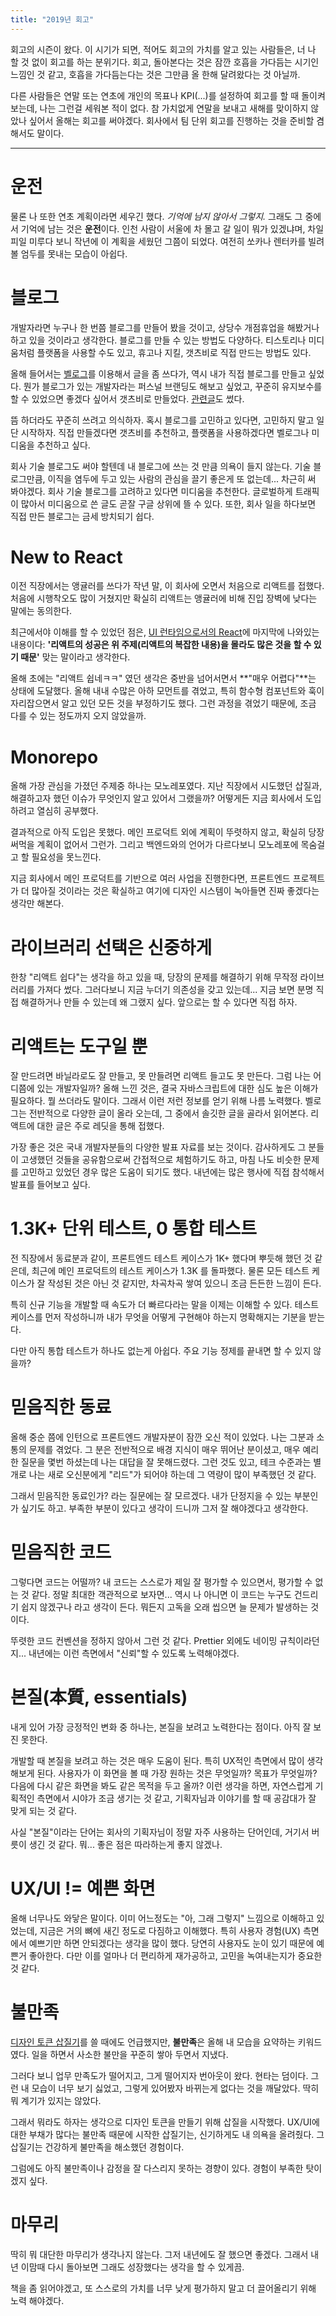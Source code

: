 ```yaml
---
title: "2019년 회고"
---
```


회고의 시즌이 왔다. 이 시기가 되면, 적어도 회고의 가치를 알고 있는 사람들은, 너 나 할 것 없이 회고를 하는 분위기다. 회고, 돌아본다는 것은 잠깐 호흡을 가다듬는 시기인 느낌인 것 같고, 호흡을 가다듬는다는 것은 그만큼 올 한해 달려왔다는 것 아닐까.

다른 사람들은 연말 또는 연초에 개인의 목표나 KPI(...)를 설정하여 회고를 할 때 돌이켜보는데, 나는 그런걸 세워본 적이 없다. 참 가치없게 연말을 보내고 새해를 맞이하지 않았나 싶어서 올해는 회고를 써야겠다. 회사에서 팀 단위 회고를 진행하는 것을 준비할 겸 해서도 말이다.

---

# **운전**

물론 나 또한 연초 계획이라면 세우긴 했다. _기억에 남지 않아서 그렇지._ 그래도 그 중에서 기억에 남는 것은 **운전**이다. 인천 사람이 서울에 차 몰고 갈 일이 뭐가 있겠냐며, 차일피일 미루다 보니 작년에 이 계획을 세웠던 그쯤이 되었다. 여전히 쏘카나 렌터카를 빌려볼 엄두를 못내는 모습이 아쉽다.

# 블로그

개발자라면 누구나 한 번쯤 블로그를 만들어 봤을 것이고, 상당수 개점휴업을 해봤거나 하고 있을 것이라고 생각한다. 블로그를 만들 수 있는 방법도 다양하다. 티스토리나 미디움처럼 플랫폼을 사용할 수도 있고, 휴고나 지킬, 갯츠비로 직접 만드는 방법도 있다.

올해 들어서는 [벨로그](https://velog.io/)를 이용해서 글을 좀 쓰다가, 역시 내가 직접 블로그를 만들고 싶었다. 뭔가 블로그가 있는 개발자라는 퍼스널 브랜딩도 해보고 싶었고, 꾸준히 유지보수를 할 수 있었으면 좋겠다 싶어서 갯츠비로 만들었다. [관련글](https://imch.dev/posts/build-a-blog-with-gatsby-and-typescript-part-1)도 썼다.

뜸 하더라도 꾸준히 쓰려고 의식하자. 혹시 블로그를 고민하고 있다면, 고민하지 말고 일단 시작하자. 직접 만들겠다면 갯츠비를 추천하고, 플랫폼을 사용하겠다면 벨로그나 미디움을 추천하고 싶다.

회사 기술 블로그도 써야 할텐데 내 블로그에 쓰는 것 만큼 의욕이 들지 않는다. 기술 블로그만큼, 이직을 염두에 두고 있는 사람의 관심을 끌기 좋은게 또 없는데... 차근히 써 봐야겠다. 회사 기술 블로그를 고려하고 있다면 미디움을 추천한다. 글로벌하게 트래픽이 많아서 미디움으로 쓴 글도 곧잘 구글 상위에 뜰 수 있다. 또한, 회사 일을 하다보면 직접 만든 블로그는 금세 방치되기 쉽다.

# New to React

이전 직장에서는 앵귤러를 쓰다가 작년 말, 이 회사에 오면서 처음으로 리액트를 접했다. 처음에 시행착오도 많이 거쳤지만 확실히 리액트는 앵귤러에 비해 진입 장벽에 낮다는 말에는 동의한다.

최근에서야 이해를 할 수 있었던 점은, [UI 런타임으로서의 React](https://overreacted.io/ko/react-as-a-ui-runtime/)에 마지막에 나와있는 내용이다: **'리액트의 성공은 위 주제(리액트의 복잡한 내용)을 몰라도 많은 것을 할 수 있기 때문'** 맞는 말이라고 생각한다.

올해 초에는 "리액트 쉽네ㅋㅋ" 였던 생각은 중반을 넘어서면서 **"매우 어렵다"**는 상태에 도달했다. 올해 내내 수많은 아하 모먼트를 겪었고, 특히 함수형 컴포넌트와 훅이 자리잡으면서 알고 있던 모든 것을 부정하기도 했다. 그런 과정을 겪었기 때문에, 조금 다를 수 있는 정도까지 오지 않았을까.

# Monorepo

올해 가장 관심을 가졌던 주제중 하나는 모노레포였다. 지난 직장에서 시도했던 삽질과, 해결하고자 했던 이슈가 무엇인지 알고 있어서 그랬을까? 어떻게든 지금 회사에서 도입하려고 열심히 공부했다.

결과적으로 아직 도입은 못했다. 메인 프로덕트 외에 계획이 뚜렷하지 않고, 확실히 당장 써먹을 계획이 없어서 그런가. 그리고 백엔드와의 언어가 다르다보니 모노레포에 목숨걸고 할 필요성을 못느낀다.

지금 회사에서 메인 프로덕트를 기반으로 여러 사업을 진행한다면, 프론트엔드 프로젝트가 더 많아질 것이라는 것은 확실하고 여기에 디자인 시스템이 녹아들면 진짜 좋겠다는 생각만 해본다.

# 라이브러리 선택은 신중하게

한창 "리액트 쉽다"는 생각을 하고 있을 때, 당장의 문제를 해결하기 위해 무작정 라이브러리를 가져다 썼다. 그러다보니 지금 누더기 의존성을 갖고 있는데... 지금 보면 분명 직접 해결하거나 만들 수 있는데 왜 그랬지 싶다. 앞으로는 할 수 있다면 직접 하자.

# 리액트는 도구일 뿐

잘 만드려면 바닐라로도 잘 만들고, 못 만들려면 리액트 들고도 못 만든다. 그럼 나는 어디쯤에 있는 개발자일까? 올해 느낀 것은, 결국 자바스크립트에 대한 심도 높은 이해가 필요하다. 뭘 쓰더라도 말이다. 그래서 이런 저런 정보를 얻기 위해 나름 노력했다. 벨로그는 전반적으로 다양한 글이 올라 오는데, 그 중에서 솔깃한 글을 골라서 읽어본다. 리액트에 대한 글은 주로 레딧을 통해 접했다.

가장 좋은 것은 국내 개발자분들의 다양한 발표 자료를 보는 것이다. 감사하게도 그 분들이 고생했던 것들을 공유함으로써 간접적으로 체험하기도 하고, 마침 나도 비슷한 문제를 고민하고 있었던 경우 많은 도움이 되기도 했다. 내년에는 많은 행사에 직접 참석해서 발표를 들어보고 싶다.

# 1.3K+ 단위 테스트, 0 통합 테스트

전 직장에서 동료분과 같이, 프론트엔드 테스트 케이스가 1K+ 했다며 뿌듯해 했던 것 같은데, 최근에 메인 프로덕트의 테스트 케이스가 1.3K 를 돌파했다. 물론 모든 테스트 케이스가 잘 작성된 것은 아닌 것 같지만, 차곡차곡 쌓여 있으니 조금 든든한 느낌이 든다.

특히 신규 기능을 개발할 때 속도가 더 빠르다라는 말을 이제는 이해할 수 있다. 테스트 케이스를 먼저 작성하니까 내가 무엇을 어떻게 구현해야 하는지 명확해지는 기분을 받는다.

다만 아직 통합 테스트가 하나도 없는게 아쉽다. 주요 기능 정제를 끝내면 할 수 있지 않을까?

# 믿음직한 동료

올해 중순 쯤에 인턴으로 프론트엔드 개발자분이 잠깐 오신 적이 있었다. 나는 그분과 소통의 문제를 겪었다. 그 분은 전반적으로 배경 지식이 매우 뛰어난 분이셨고, 매우 예리한 질문을 몇번 하셨는데 나는 대답을 잘 못해드렸다. 그런 것도 있고, 테크 수준과는 별개로 나는 새로 오신분에게 "리드"가 되어야 하는데 그 역량이 많이 부족했던 것 같다.

그래서 믿음직한 동료인가? 라는 질문에는 잘 모르겠다. 내가 단정지을 수 있는 부분인가 싶기도 하고. 부족한 부분이 있다고 생각이 드니까 그저 잘 해야겠다고 생각한다.

# 믿음직한 코드

그렇다면 코드는 어떨까? 내 코드는 스스로가 제일 잘 평가할 수 있으면서, 평가할 수 없는 것 같다. 정말 최대한 객관적으로 보자면... 역시 나 아니면 이 코드는 누구도 건드리기 쉽지 않겠구나 라고 생각이 든다. 뭐든지 고독을 오래 씹으면 늘 문제가 발생하는 것이다.

뚜렷한 코드 컨벤션을 정하지 않아서 그런 것 같다. Prettier 외에도 네이밍 규칙이라던지... 내년에는 이런 측면에서 "신뢰"할 수 있도록 노력해야겠다.

# 본질(本質, essentials)

내게 있어 가장 긍정적인 변화 중 하나는, 본질을 보려고 노력한다는 점이다. 아직 잘 보진 못한다.

개발할 때 본질을 보려고 하는 것은 매우 도움이 된다. 특히 UX적인 측면에서 많이 생각해보게 된다. 사용자가 이 화면을 볼 때 가장 원하는 것은 무엇일까? 목표가 무엇일까? 다음에 다시 같은 화면을 봐도 같은 목적을 두고 올까? 이런 생각을 하면, 자연스럽게 기획적인 측면에서 시야가 조금 생기는 것 같고, 기획자님과 이야기를 할 때 공감대가 잘 맞게 되는 것 같다.

사실 "본질"이라는 단어는 회사의 기획자님이 정말 자주 사용하는 단어인데, 거기서 버릇이 생긴 것 같다. 뭐... 좋은 점은 따라하는게 좋지 않겠나.

# UX/UI != 예쁜 화면

올해 너무나도 와닿은 말이다. 이미 어느정도는 "아, 그래 그렇지" 느낌으로 이해하고 있었는데, 지금은 거의 뼈에 새긴 정도로 다짐하고 이해했다. 특히 사용자 경험(UX) 측면에서 예쁘기만 하면 안되겠다는 생각을 많이 했다. 당연히 사용자도 눈이 있기 때문에 예쁜거 좋아한다. 다만 이를 얼마나 더 편리하게 재가공하고, 고민을 녹여내는지가 중요한 것 같다.

# 불만족

[디자인 토큰 삽질기](https://imch.dev/posts/some-waste-of-times-for-design-token)를 쓸 때에도 언급했지만, **불만족**은 올해 내 모습을 요약하는 키워드였다. 일을 하면서 사소한 불만을 꾸준히 쌓아 두면서 지냈다.

그러다 보니 업무 만족도가 떨어지고, 그게 떨어지자 번아웃이 왔다. 현타는 덤이다. 그런 내 모습이 너무 보기 싫었고, 그렇게 있어봤자 바뀌는게 없다는 것을 깨달았다. 딱히 뭐 계기가 있지는 않았다.

그래서 뭐라도 하자는 생각으로 디자인 토큰을 만들기 위해 삽질을 시작했다. UX/UI에 대한 부채가 많다는 불만족 때문에 시작한 삽질기는, 신기하게도 내 의욕을 올려줬다. 그 삽질기는 건강하게 불만족을 해소했던 경험이다.

그럼에도 아직 불만족이나 감정을 잘 다스리지 못하는 경향이 있다. 경험이 부족한 탓이겠지 싶다.

# 마무리

딱히 뭐 대단한 마무리가 생각나지 않는다. 그저 내년에도 잘 했으면 좋겠다. 그래서 내년 이맘때 다시 돌아보면 그래도 성장했다는 생각을 할 수 있게끔.

책을 좀 읽어야겠고, 또 스스로의 가치를 너무 낮게 평가하지 말고 더 끌어올리기 위해 노력 해야겠다.
